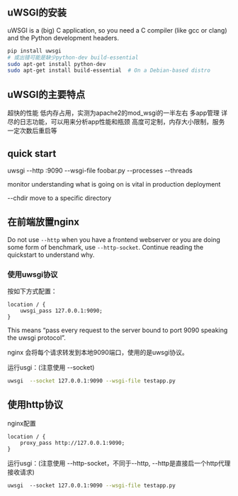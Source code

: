 ## uWSGI的安装

uWSGI is a (big) C application, so you need a C compiler (like gcc or clang) and the Python development headers.

```bash
pip install uwsgi
# 或出错可能是缺少python-dev build-essential
sudo apt-get install python-dev
sudo apt-get install build-essential  # On a Debian-based distro
```



## uWSGI的主要特点
超快的性能
低内存占用，实测为apache2的mod_wsgi的一半左右
多app管理
详尽的日志功能，可以用来分析app性能和瓶颈
高度可定制，内存大小限制，服务一定次数后重启等

## quick start

uwsgi --http :9090 --wsgi-file foobar.py
--processes
--threads

monitor understanding what is going on is vital in production deployment

--chdir  move to a specific directory

## 在前端放置nginx

Do not use `--http` when you have a frontend webserver or you are doing some form of benchmark, use `--http-socket`. Continue reading the quickstart to understand why.

### 使用uwsgi协议

按如下方式配置：

```nginx
location / {
    uwsgi_pass 127.0.0.1:9090;
}
```

This means “pass every request to the server bound to port 9090 speaking the uwsgi protocol”.

nginx 会将每个请求转发到本地9090端口，使用的是uwsgi协议。

运行usgi：(注意使用 --socket)

```bash
uwsgi  --socket 127.0.0.1:9090 --wsgi-file testapp.py
```

## 使用http协议

nginx配置

```nginx
location / {
    proxy_pass http://127.0.0.1:9090;
}
```

运行usgi：(注意使用 --http-socket，不同于--http, --http是直接启一个http代理接收请求)

```bash
uwsgi  --socket 127.0.0.1:9090 --wsgi-file testapp.py
```


